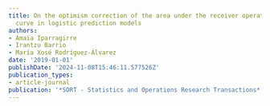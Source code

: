 ```yaml
---
title: On the optimism correction of the area under the receiver operating characteristic
  curve in logistic prediction models
authors:
- Amaia Iparragirre
- Irantzu Barrio
- María Xosé Rodríguez-Álvarez
date: '2019-01-01'
publishDate: '2024-11-08T15:46:11.577526Z'
publication_types:
- article-journal
publication: '*SORT - Statistics and Operations Research Transactions*'
---
```

